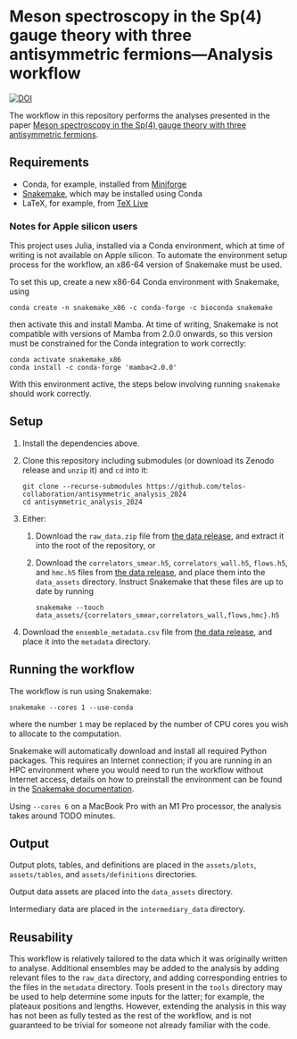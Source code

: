 # Meson spectroscopy in the Sp(4) gauge theory with three antisymmetric fermions&mdash;Analysis workflow

[![DOI](https://zenodo.org/badge/DOI/10.5281/zenodo.13819431.svg)](https://doi.org/10.5281/zenodo.13819431)

The workflow in this repository performs
the analyses presented in the paper
[Meson spectroscopy in the Sp(4) gauge theory with three antisymmetric fermions][paper].

## Requirements

- Conda, for example, installed from [Miniforge][miniforge]
- [Snakemake][snakemake], which may be installed using Conda
- LaTeX, for example, from [TeX Live][texlive]

### Notes for Apple silicon users

This project uses Julia,
installed via a Conda environment,
which at time of writing is not available on Apple silicon.
To automate the environment setup process for the workflow,
an x86-64 version of Snakemake must be used.

To set this up,
create a new x86-64 Conda environment with Snakemake,
using

``` shellsession
conda create -n snakemake_x86 -c conda-forge -c bioconda snakemake
```

then activate this and install Mamba.
At time of writing,
Snakemake is not compatible with versions of Mamba from 2.0.0 onwards,
so this version must be constrained for the Conda integration to work correctly:

``` shellsession
conda activate snakemake_x86
conda install -c conda-forge 'mamba<2.0.0'
```

With this environment active,
the steps below involving running `snakemake` should work correctly.

## Setup

1. Install the dependencies above.
2. Clone this repository including submodules
   (or download its Zenodo release and `unzip` it)
   and `cd` into it:

   ```shellsession
   git clone --recurse-submodules https://github.com/telos-collaboration/antisymmetric_analysis_2024
   cd antisymmetric_analysis_2024
   ```

3. Either:

    1. Download the `raw_data.zip` file from [the data release][datarelease],
       and extract it into the root of the repository,
       or
    2. Download the `correlators_smear.h5`,
       `correlators_wall.h5`,
       `flows.h5`,
       and `hmc.h5`
       files from [the data release][datarelease],
       and place them into the `data_assets` directory.
       Instruct Snakemake that these files are up to date
       by running

       ```shellsession
       snakemake --touch data_assets/{correlators_smear,correlators_wall,flows,hmc}.h5
       ```

4. Download the `ensemble_metadata.csv` file from [the data release][datarelease],
   and place it into the `metadata` directory.

## Running the workflow

The workflow is run using Snakemake:

``` shellsession
snakemake --cores 1 --use-conda
```

where the number `1`
may be replaced by
the number of CPU cores you wish to allocate to the computation.

Snakemake will automatically download and install
all required Python packages.
This requires an Internet connection;
if you are running in an HPC environment where you would need
to run the workflow without Internet access,
details on how to preinstall the environment
can be found in the [Snakemake documentation][snakemake-conda].

Using `--cores 6` on a MacBook Pro with an M1 Pro processor,
the analysis takes around TODO minutes.

## Output

Output plots, tables, and definitions
are placed in the `assets/plots`, `assets/tables`, and `assets/definitions` directories.

Output data assets are placed into the `data_assets` directory.

Intermediary data are placed in the `intermediary_data` directory.

## Reusability

This workflow is relatively tailored to the data
which it was originally written to analyse.
Additional ensembles may be added to the analysis
by adding relevant files to the `raw_data` directory,
and adding corresponding entries to the files in the `metadata` directory.
Tools present in the `tools` directory may be used
to help determine some inputs for the latter;
for example,
the plateaux positions and lengths.
However,
extending the analysis in this way
has not been as fully tested as the rest of the workflow,
and is not guaranteed to be trivial for someone not already familiar with the code.

[datarelease]: https://doi.org/10.5281/zenodo.13819562
[miniforge]: https://github.com/conda-forge/miniforge
[paper]: TODO
[snakemake]: https://snakemake.github.io
[snakemake-conda]: https://snakemake.readthedocs.io/en/stable/snakefiles/deployment.html
[texlive]: https://tug.org/texlive/
